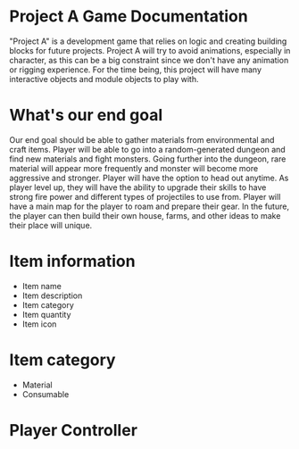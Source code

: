 # Project A Game Documentation
"Project A" is a development game that relies on logic and creating building blocks for future projects. Project A will try to avoid animations, especially in character, as this can be a big constraint since we don't have any animation or rigging experience. For the time being, this project will have many interactive objects and module objects to play with.

# What's our end goal
Our end goal should be able to gather materials from environmental and craft items. Player will be able to go into a random-generated dungeon and find new materials and fight monsters. Going further into the dungeon, rare material will appear more frequently and monster will become more aggressive and stronger. Player will have the option to head out anytime. As player level up, they will have the ability to upgrade their skills to have strong fire power and different types of projectiles to use from. Player will have a main map for the player to roam and prepare their gear. In the future, the player can then build their own house, farms, and other ideas to make their place will unique.

# Item information
* Item name
* Item description
* Item category
* Item quantity
* Item icon

# Item category
* Material
* Consumable

# Player Controller
